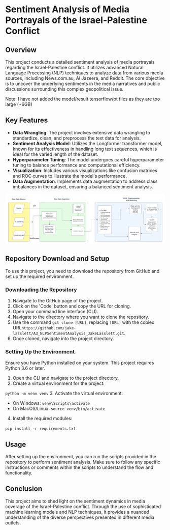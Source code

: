 # Sentiment Analysis of Media Portrayals of the Israel-Palestine Conflict

## Overview

This project conducts a detailed sentiment analysis of media portrayals regarding the Israel-Palestine conflict. It utilizes advanced Natural Language Processing (NLP) techniques to analyze data from various media sources, including News.com.au, Al Jazeera, and Reddit. The core objective is to uncover the underlying sentiments in the media narratives and public discussions surrounding this complex geopolitical issue.

Note: I have not added the model/result tensorflow/pt files as they are too large (+6GB) 

## Key Features

- **Data Wrangling**: The project involves extensive data wrangling to standardize, clean, and preprocess the text data for analysis.
- **Sentiment Analysis Model**: Utilizes the Longformer transformer model, known for its effectiveness in handling long text sequences, which is ideal for the varied length of the dataset.
- **Hyperparameter Tuning**: The model undergoes careful hyperparameter tuning to balance performance and computational efficiency.
- **Visualization**: Includes various visualizations like confusion matrices and ROC curves to illustrate the model's performance.
- **Data Augmentation**: Implements data augmentation to address class imbalances in the dataset, ensuring a balanced sentiment analysis.

![](A3_Data_Workflow.png)

## Repository Download and Setup

To use this project, you need to download the repository from GitHub and set up the required environment.

### Downloading the Repository

1. Navigate to the GitHub page of the project.
2. Click on the 'Code' button and copy the URL for cloning.
3. Open your command line interface (CLI).
4. Navigate to the directory where you want to clone the repository.
5. Use the command `git clone [URL]`, replacing `[URL]` with the copied URL`https://github.com/jake-lasslett/A3_NLPSentimentAnalysis_JakeLasslett.git`.
6. Once cloned, navigate into the project directory.

### Setting Up the Environment

Ensure you have Python installed on your system. This project requires Python 3.6 or later.

1. Open the CLI and navigate to the project directory.
2. Create a virtual environment for the project:

`python -m venv venv`
3. Activate the virtual environment:
- On Windows: `venv\Scripts\activate`
- On MacOS/Linux: `source venv/bin/activate`
4. Install the required modules:

`pip install -r requirements.txt`

## Usage

After setting up the environment, you can run the scripts provided in the repository to perform sentiment analysis. Make sure to follow any specific instructions or comments within the scripts to understand the flow and functionality.

## Conclusion

This project aims to shed light on the sentiment dynamics in media coverage of the Israel-Palestine conflict. Through the use of sophisticated machine learning models and NLP techniques, it provides a nuanced understanding of the diverse perspectives presented in different media outlets.

